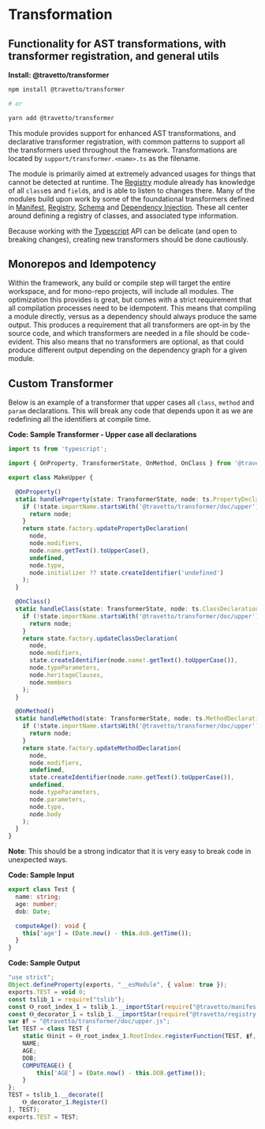 <!-- This file was generated by @travetto/doc and should not be modified directly -->
<!-- Please modify https://github.com/travetto/travetto/tree/main/module/transformer/DOC.tsx and execute "npx trv doc" to rebuild -->
# Transformation

## Functionality for AST transformations, with transformer registration, and general utils

**Install: @travetto/transformer**
```bash
npm install @travetto/transformer

# or

yarn add @travetto/transformer
```

This module provides support for enhanced AST transformations, and declarative transformer registration, with common patterns to support all the transformers used throughout the framework. Transformations are located by `support/transformer.<name>.ts` as the filename. 

The module is primarily aimed at extremely advanced usages for things that cannot be detected at runtime.  The [Registry](https://github.com/travetto/travetto/tree/main/module/registry#readme "Patterns and utilities for handling registration of metadata and functionality for run-time use") module already has knowledge of all `class`es and `field`s, and is able to listen to changes there.  Many of the modules build upon work by some of the foundational transformers defined in [Manifest](https://github.com/travetto/travetto/tree/main/module/manifest#readme "Support for project indexing, manifesting, along with file watching"), [Registry](https://github.com/travetto/travetto/tree/main/module/registry#readme "Patterns and utilities for handling registration of metadata and functionality for run-time use"), [Schema](https://github.com/travetto/travetto/tree/main/module/schema#readme "Data type registry for runtime validation, reflection and binding.") and [Dependency Injection](https://github.com/travetto/travetto/tree/main/module/di#readme "Dependency registration/management and injection support.").  These all center around defining a registry of classes, and associated type information. 

Because working with the [Typescript](https://typescriptlang.org) API can be delicate (and open to breaking changes), creating new transformers should be done cautiously.

## Monorepos and Idempotency
Within the framework, any build or compile step will target the entire workspace, and for mono-repo projects, will include all modules.  The optimization this provides is great, but comes with a strict requirement that all compilation processes need to be idempotent.  This means that compiling a module directly, versus as a dependency should always produce the same output. This produces a requirement that all transformers are opt-in by the source code, and which transformers are needed in a file should be code-evident.  This also means that no transformers are optional, as that could produce different output depending on the dependency graph for a given module.

## Custom Transformer
Below is an example of a transformer that upper cases all `class`, `method` and `param` declarations.  This will break any code that depends upon it as we are redefining all the identifiers at compile time.

**Code: Sample Transformer - Upper case all declarations**
```typescript
import ts from 'typescript';

import { OnProperty, TransformerState, OnMethod, OnClass } from '@travetto/transformer';

export class MakeUpper {

  @OnProperty()
  static handleProperty(state: TransformerState, node: ts.PropertyDeclaration): ts.PropertyDeclaration {
    if (!state.importName.startsWith('@travetto/transformer/doc/upper')) {
      return node;
    }
    return state.factory.updatePropertyDeclaration(
      node,
      node.modifiers,
      node.name.getText().toUpperCase(),
      undefined,
      node.type,
      node.initializer ?? state.createIdentifier('undefined')
    );
  }

  @OnClass()
  static handleClass(state: TransformerState, node: ts.ClassDeclaration): ts.ClassDeclaration {
    if (!state.importName.startsWith('@travetto/transformer/doc/upper')) {
      return node;
    }
    return state.factory.updateClassDeclaration(
      node,
      node.modifiers,
      state.createIdentifier(node.name!.getText().toUpperCase()),
      node.typeParameters,
      node.heritageClauses,
      node.members
    );
  }

  @OnMethod()
  static handleMethod(state: TransformerState, node: ts.MethodDeclaration): ts.MethodDeclaration {
    if (!state.importName.startsWith('@travetto/transformer/doc/upper')) {
      return node;
    }
    return state.factory.updateMethodDeclaration(
      node,
      node.modifiers,
      undefined,
      state.createIdentifier(node.name.getText().toUpperCase()),
      undefined,
      node.typeParameters,
      node.parameters,
      node.type,
      node.body
    );
  }
}
```

**Note**: This should be a strong indicator that it is very easy to break code in unexpected ways.

**Code: Sample Input**
```typescript
export class Test {
  name: string;
  age: number;
  dob: Date;

  computeAge(): void {
    this['age'] = (Date.now() - this.dob.getTime());
  }
}
```

**Code: Sample Output**
```javascript
"use strict";
Object.defineProperty(exports, "__esModule", { value: true });
exports.TEST = void 0;
const tslib_1 = require("tslib");
const Ⲑ_root_index_1 = tslib_1.__importStar(require("@travetto/manifest/src/root-index.js"));
const Ⲑ_decorator_1 = tslib_1.__importStar(require("@travetto/registry/src/decorator.js"));
var ᚕf = "@travetto/transformer/doc/upper.js";
let TEST = class TEST {
    static Ⲑinit = Ⲑ_root_index_1.RootIndex.registerFunction(TEST, ᚕf, 649563175, { COMPUTEAGE: { hash: 1286718349 } }, false, false);
    NAME;
    AGE;
    DOB;
    COMPUTEAGE() {
        this['AGE'] = (Date.now() - this.DOB.getTime());
    }
};
TEST = tslib_1.__decorate([
    Ⲑ_decorator_1.Register()
], TEST);
exports.TEST = TEST;
```
